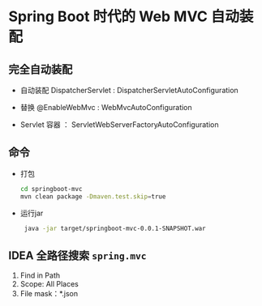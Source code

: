 # Spring Boot 时代的 Web MVC 自动装配

## 完全自动装配

* 自动装配 DispatcherServlet : DispatcherServletAutoConfiguration

* 替换 @EnableWebMvc : WebMvcAutoConfiguration

* Servlet 容器 ： ServletWebServerFactoryAutoConfiguration

## 命令

* 打包

  ```bash
  cd springboot-mvc
  mvn clean package -Dmaven.test.skip=true
  ```

* 运行jar

  ```bash
   java -jar target/springboot-mvc-0.0.1-SNAPSHOT.war
  ```

## IDEA 全路径搜索 `spring.mvc`

1. Find in Path
2. Scope: All Places
3. File mask：*.json